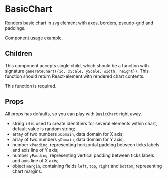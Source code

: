 # BasicChart

Renders basic chart in `svg` element with axes, borders, pseudo-grid and paddings.

[Component usage example](../../lib/examples/DemoChart.jsx).

## Children

This component accepts single child, which should be a function with signature `generateChart({id, xScale, yScale, width, height})`. This function should return React-element with rendered chart contents.

This function is required.

## Props

All props has defaults, so you can play with `BasicChart` right away.

- string `id` is used to create identifiers for several elements within chart, default value is random string;
- array of two numbers `xDomain`, data domain for X axis;
- array of two numbers `yDomain`, data domain for Y axis;
- number `xPadding`, representing horizontal padding between ticks labels and axis line of Y axis;
- number `yPadding`, representing vertical padding between ticks labels and axis line of X axis;
- object `margin`, containing fields `left`, `top`, `right` and `bottom`, representing chart margins.
